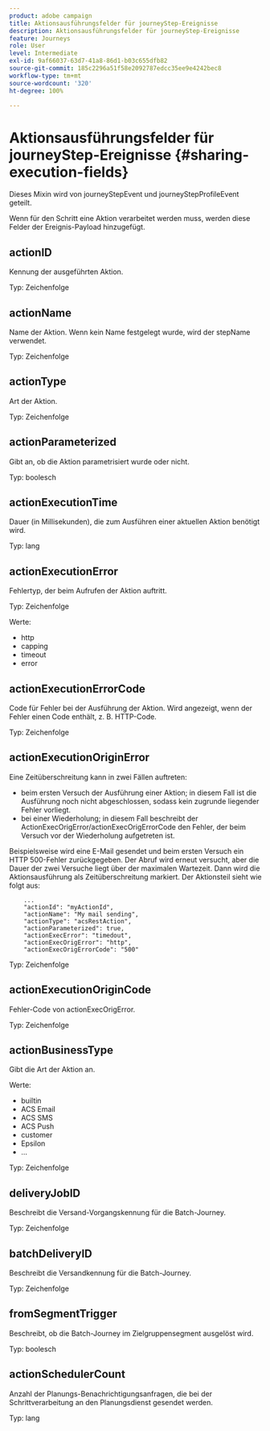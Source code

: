```yaml
---
product: adobe campaign
title: Aktionsausführungsfelder für journeyStep-Ereignisse
description: Aktionsausführungsfelder für journeyStep-Ereignisse
feature: Journeys
role: User
level: Intermediate
exl-id: 9af66037-63d7-41a8-86d1-b03c655dfb82
source-git-commit: 185c2296a51f58e2092787edcc35ee9e4242bec8
workflow-type: tm+mt
source-wordcount: '320'
ht-degree: 100%

---
```


# Aktionsausführungsfelder für journeyStep-Ereignisse {#sharing-execution-fields}

Dieses Mixin wird von journeyStepEvent und journeyStepProfileEvent geteilt.

Wenn für den Schritt eine Aktion verarbeitet werden muss, werden diese Felder der Ereignis-Payload hinzugefügt.

## actionID

Kennung der ausgeführten Aktion.

Typ: Zeichenfolge

## actionName

Name der Aktion. Wenn kein Name festgelegt wurde, wird der stepName verwendet.

Typ: Zeichenfolge

## actionType

Art der Aktion.

Typ: Zeichenfolge

## actionParameterized

Gibt an, ob die Aktion parametrisiert wurde oder nicht.

Typ: boolesch

## actionExecutionTime

Dauer (in Millisekunden), die zum Ausführen einer aktuellen Aktion benötigt wird.

Typ: lang

## actionExecutionError

Fehlertyp, der beim Aufrufen der Aktion auftritt.

Typ: Zeichenfolge

Werte:
* http
* capping
* timeout
* error

## actionExecutionErrorCode

Code für Fehler bei der Ausführung der Aktion. Wird angezeigt, wenn der Fehler einen Code enthält, z. B. HTTP-Code.

Typ: Zeichenfolge

## actionExecutionOriginError

Eine Zeitüberschreitung kann in zwei Fällen auftreten:

* beim ersten Versuch der Ausführung einer Aktion; in diesem Fall ist die Ausführung noch nicht abgeschlossen, sodass kein zugrunde liegender Fehler vorliegt.
* bei einer Wiederholung; in diesem Fall beschreibt der ActionExecOrigError/actionExecOrigErrorCode den Fehler, der beim Versuch vor der Wiederholung aufgetreten ist.

Beispielsweise wird eine E-Mail gesendet und beim ersten Versuch ein HTTP 500-Fehler zurückgegeben. Der Abruf wird erneut versucht, aber die Dauer der zwei Versuche liegt über der maximalen Wartezeit. Dann wird die Aktionsausführung als Zeitüberschreitung markiert. Der Aktionsteil sieht wie folgt aus:

```
    ...
    "actionId": "myActionId",
    "actionName": "My mail sending",
    "actionType": "acsRestAction",
    "actionParameterized": true,
    "actionExecError": "timedout",
    "actionExecOrigError": "http",
    "actionExecOrigErrorCode": "500"
```

Typ: Zeichenfolge

## actionExecutionOriginCode

Fehler-Code von actionExecOrigError.

Typ: Zeichenfolge

## actionBusinessType

Gibt die Art der Aktion an.

Werte:

* builtin
* ACS Email
* ACS SMS
* ACS Push
* customer
* Epsilon
* ...

Typ: Zeichenfolge

## deliveryJobID

Beschreibt die Versand-Vorgangskennung für die Batch-Journey.

Typ: Zeichenfolge

## batchDeliveryID

Beschreibt die Versandkennung für die Batch-Journey.

Typ: Zeichenfolge

## fromSegmentTrigger

Beschreibt, ob die Batch-Journey im Zielgruppensegment ausgelöst wird.

Typ: boolesch

## actionSchedulerCount

Anzahl der Planungs-Benachrichtigungsanfragen, die bei der Schrittverarbeitung an den Planungsdienst gesendet werden.

Typ: lang
